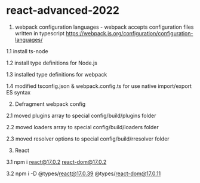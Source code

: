 # react-advanced-2022

1. webpack configuration languages - webpack accepts configuration files written in  typescript
https://webpack.js.org/configuration/configuration-languages/

1.1 install ts-node

1.2 install type definitions for Node.js

1.3 installed type definitions for webpack 

1.4 modified tsconfig.json & webpack.config.ts for use native import/export ES syntax



2. Defragment webpack config

2.1 moved plugins array to special config/build/plugins folder

2.2 moved loaders array to special config/build/loaders folder

2.3 moved resolver options to special config/build/rresolver folder

3. React

3.1 npm i react@17.0.2 react-dom@17.0.2

3.2 npm i -D @types/react@17.0.39 @types/react-dom@17.0.11